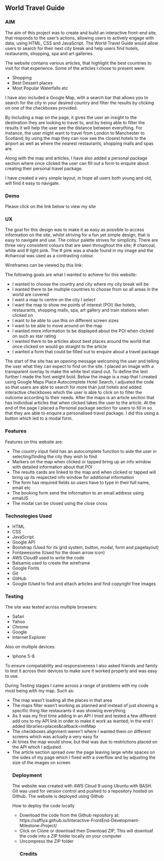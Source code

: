 <h2>World Travel Guide</h2>
<h3>AIM</h3>
<p>The aim of this project was to create and build an interactive front-end site, that responds to the user’s actions, allowing users to actively engage with data; using HTML, CSS and JavaScript. The World Travel Guide would allow users to search for their next city break and help users find hotels, restaurants, shopping, spa and art galleries.</p>

<p>The website contains various articles, that highlight the best countries to visit for that experience.
 Some of the articles I chose to present were:</p>
<ul>
<li>Shopping</li>
<li> Best Dessert places</li>
<li> Most Popular Waterfalls etc</li>
</ul>
<p>I have also included a Google Map, with a search bar that allows you to search for the city in your desired country and filter the results by clicking on one of the checkboxes provided.</p>

<p>By Including a map on the page, it gives the user an insight to the destination they are looking to travel to, and by being able to filter the results it will help the user see the distance between everything.
For instance, the user might want to travel from London to Manchester to Scotland; by using the map they can now see the closest hotels to the airport as well as where the nearest restaurants, shopping malls and spas are.</p>

<p>Along with the map and articles, I have also added a personal package section where once clicked the user can fill out a form to enquire about creating their personal travel package.</p>

<p>I have created a very simple layout, in hope all users both young and old, will find it easy to navigate.</p>

<h3>Demo</h3>
Please click on the link below to view my site 
<href https://saffiya.github.io/Interactive-FrontEnd-Development-Milestone-Project/ >
<h3>UX</h3>
<p>The goal for this design was to make it as easy as possible to access information on the site, whilst striving for a fun yet simple design; that is easy to navigate and use. The colour palette strives for simplicity. There are three very consistent colours that are seen throughout the site; # charcoal, white and # light pink. The # pink was a shade found in my image and the #charcoal was used as a contrasting colour.</p> 

<p>Wireframes can be viewed by this link: <href https://balsamiq.cloud/soofkeb/prgilkf></p>

<p>The following goals are what I wanted to achieve for this website:</p>
<ul>
<li>I wanted to choose the country and city where my city break will be</li>
<li>I wanted there to be multiple countries to choose from so all areas in the world are covered</li>
<li>I want a map to centre on the city I select</li>
<li>I want the map to show me points of interest (POI) like hotels, restaurants, shopping malls, spa, art gallery and train stations when clicked on</li>
<li>I want to be able to use this on different screen sizes</li>
<li>I want to be able to move around on the map</li>
<li>I wanted more information to be displayed about the POI when clicked on such as star rating</li>
<li>I wanted there to be articles about best places around the world that once clicked on would go straight to the article</li>
<li>I wanted a form that could be filled out to enquire about a travel package </li>
</ul>
<p>The start of the site has an opening message welcoming the user and telling the user what they can expect to find on the site. I placed an image with a transparent overlay to make the white text stand out. To define the text further I made the font weight bold.
Below the image is a map that I created using Google Maps Place Autocomplete Hotel Search, I adjusted the code so that users are able to search for more than just hotels and added interactive checkboxes which the user is able to click on to filter the outcome according to their needs.
After the maps is an article section that has individual articles that when clicked takes the user to the article. 
At the end of the page I placed a Personal package section for users to fill in so that they are able to enquire a personalised travel package. I did this using a button which led to a modal form.</p>

<h3>Features</h3>

<p>Features on this website are:</p>
<ul>
<li>The country input field has an autocomplete function to aide the user in selecting/finding the city they wish to find</li>
<li>Markers on the map when clicked or tapped bring up an info window with detailed information about that POI</li>
<li>The results cards are linked to the map and when clicked or tapped will bring up its respected info window for additional information</li>
<li>The form has required fields so users have to type in their full name, email etc</li>
<li>The booking form send the information to an email address using emailJS</li>
<li>The modal can be closed using the close cross</li>
</ul>
<h3>Technologies Used</h3>
<ul>
<li>HTML</li>
<li>CSS</li>
<li>JavaScript</li>
<li>Google API</li>
<li>Bootstrap (Used for its grid system, button, modal, form and pagelayout)</li>
<li>Fontawesome (Used for the down arrow icon)</li>
<li>AWS Cloud9 used to write the code </li>
<li>Balsamiq used to create the wireframe</li>
<li>Google Fonts</li>
<li>Git</li>
<li>GitHub</li>
<li>Google (Used to find and attach articles and find copyright free images</li>
</ul>
<h3>Testing</h3>
<p>The site was tested across multiple browsers:</p>
<ul>
<li>Safari</li>
<li>Yahoo</li>
<li>Chrome</li>
<li>Google</li>
<li>Internet Explorer</li>
</ul>
<p>Also on multiple devices:</p>
<ul>
<li>Iphone 5-8</li>
</ul>
<p>To ensure compatability and responsiveness I also asked friends and family to test it across their devices to make sure it worked properly and was easy to use.</p>

<p>During Testing stages I came across a range of problems with my code most being with my map. 
Such as:</p>
<ul>
<li>The map wasn’t loading all the places in that area</li>
<li>The maps filter wasn’t working as planned and instead of just showing a specific thing like restaurants it was showing everything</li>
<li>As it was my first time adding in an API I tried and tested a few different add ons to my API link in order to make it work as wanted; in the end I added libraries=places&callback=initMap</li>
<li>The checkboxes alignment weren’t where I wanted them on different screens which was actually a very easy fix</li>
<li>At times the map would show, but that was due to restrictions placed on the API which I adjusted.</li>
<li>The article section spread over the page leaving large white spaces on the sides of my page which I fixed with a overflow and by adjusting the size of the images on screen </li>

<h3>Deployment</h3>
<p>The website was created with AWS Cloud 9 using Ubuntu with BASH. Git was used for version control and pushed to a repository hosted on Github.
The website is deployed using Github</p>

<p>How to deploy the code locally</p>
<ul>
<li>Download the code from the Github repository at:  https://saffiya.github.io/Interactive-FrontEnd-Development-Milestone-Project/</li>
<li>Click on Clone or download then Download ZIP, This will downloaf the code into a ZIP folder locally on your computer</li>
<li>Uncompress the ZIP folder</li>

<h3>Credits</h3>


